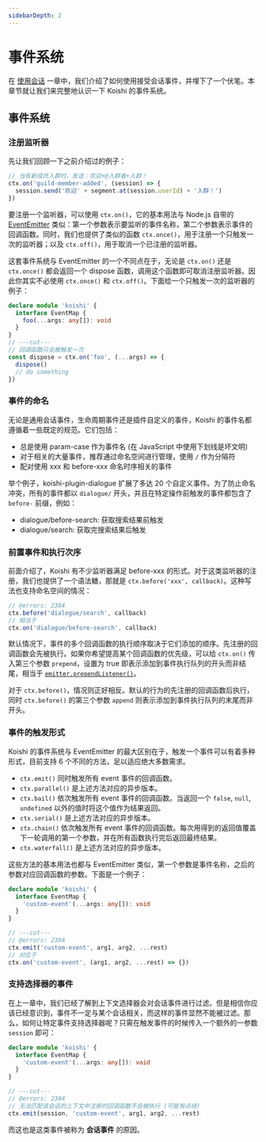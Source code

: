 ```yaml
---
sidebarDepth: 2
---
```


# 事件系统

在 [使用会话](../message/session.md) 一章中，我们介绍了如何使用接受会话事件，并埋下了一个伏笔。本章节就让我们来完整地认识一下 Koishi 的事件系统。

## 事件系统

### 注册监听器

先让我们回顾一下之前介绍过的例子：

```ts
// 当有新成员入群时，发送：欢迎+@入群者+入群！
ctx.on('guild-member-added', (session) => {
  session.send('欢迎' + segment.at(session.userId) + '入群！')
})
```

要注册一个监听器，可以使用 `ctx.on()`，它的基本用法与 Node.js 自带的 [EventEmitter](https://nodejs.org/api/events.html#events_class_eventemitter) 类似：第一个参数表示要监听的事件名称，第二个参数表示事件的回调函数。同时，我们也提供了类似的函数 `ctx.once()`，用于注册一个只触发一次的监听器；以及 `ctx.off()`，用于取消一个已注册的监听器。

这套事件系统与 EventEmitter 的一个不同点在于，无论是 `ctx.on()` 还是 `ctx.once()` 都会返回一个 dispose 函数，调用这个函数即可取消注册监听器。因此你其实不必使用 `ctx.once()` 和 `ctx.off()`。下面给一个只触发一次的监听器的例子：

```ts
declare module 'koishi' {
  interface EventMap {
    foo(...args: any[]): void
  }
}
// ---cut---
// 回调函数只会被触发一次
const dispose = ctx.on('foo', (...args) => {
  dispose()
  // do something
})
```

### 事件的命名

无论是通用会话事件，生命周期事件还是插件自定义的事件，Koishi 的事件名都遵循着一些既定的规范。它们包括：

- 总是使用 param-case 作为事件名 (在 JavaScript 中使用下划线是坏文明)
- 对于相关的大量事件，推荐通过命名空间进行管理，使用 `/` 作为分隔符
- 配对使用 xxx 和 before-xxx 命名时序相关的事件

举个例子，koishi-plugin-dialogue 扩展了多达 20 个自定义事件。为了防止命名冲突，所有的事件都以 `dialogue/` 开头，并且在特定操作前触发的事件都包含了 `before-` 前缀，例如：

- dialogue/before-search: 获取搜索结果前触发
- dialogue/search: 获取完搜索结果后触发

### 前置事件和执行次序

前面介绍了，Koishi 有不少监听器满足 before-xxx 的形式。对于这类监听器的注册，我们也提供了一个语法糖，那就是 `ctx.before('xxx', callback)`。这种写法也支持命名空间的情况：

```ts
// @errors: 2304
ctx.before('dialogue/search', callback)
// 相当于
ctx.on('dialogue/before-search', callback)
```

默认情况下，事件的多个回调函数的执行顺序取决于它们添加的顺序。先注册的回调函数会先被执行。如果你希望提高某个回调函数的优先级，可以给 `ctx.on()` 传入第三个参数 `prepend`，设置为 true 即表示添加到事件执行队列的开头而非结尾，相当于 [`emitter.prependListener()`](https://nodejs.org/api/events.html#emitterprependlistenereventname-listener)。

对于 `ctx.before()`，情况则正好相反。默认的行为的先注册的回调函数后执行，同时 `ctx.before()` 的第三个参数 `append` 则表示添加到事件执行队列的末尾而非开头。

### 事件的触发形式

Koishi 的事件系统与 EventEmitter 的最大区别在于，触发一个事件可以有着多种形式，目前支持 6 个不同的方法，足以适应绝大多数需求。

- `ctx.emit()` 同时触发所有 event 事件的回调函数。
- `ctx.parallel()` 是上述方法对应的异步版本。
- `ctx.bail()` 依次触发所有 event 事件的回调函数。当返回一个 `false`, `null`, `undefined` 以外的值时将这个值作为结果返回。
- `ctx.serial()` 是上述方法对应的异步版本。
- `ctx.chain()` 依次触发所有 event 事件的回调函数。每次用得到的返回值覆盖下一轮调用的第一个参数，并在所有函数执行完后返回最终结果。
- `ctx.waterfall()` 是上述方法对应的异步版本。

这些方法的基本用法也都与 EventEmitter 类似，第一个参数是事件名称，之后的参数对应回调函数的参数。下面是一个例子：

```ts
declare module 'koishi' {
  interface EventMap {
    'custom-event'(...args: any[]): void
  }
}

// ---cut---
// @errors: 2304
ctx.emit('custom-event', arg1, arg2, ...rest)
// 对应于
ctx.on('custom-event', (arg1, arg2, ...rest) => {})
```

### 支持选择器的事件

在上一章中，我们已经了解到上下文选择器会对会话事件进行过滤。但是相信你应该已经意识到，事件不一定与某个会话相关，而这样的事件显然不能被过滤。那么，如何让特定事件支持选择器呢？只需在触发事件的时候传入一个额外的一参数 `session` 即可：

```ts
declare module 'koishi' {
  interface EventMap {
    'custom-event'(...args: any[]): void
  }
}

// ---cut---
// @errors: 2304
// 无法匹配该会话的上下文中注册的回调函数不会被执行 (可能有点绕)
ctx.emit(session, 'custom-event', arg1, arg2, ...rest)
```

而这也是这类事件被称为 **会话事件** 的原因。
